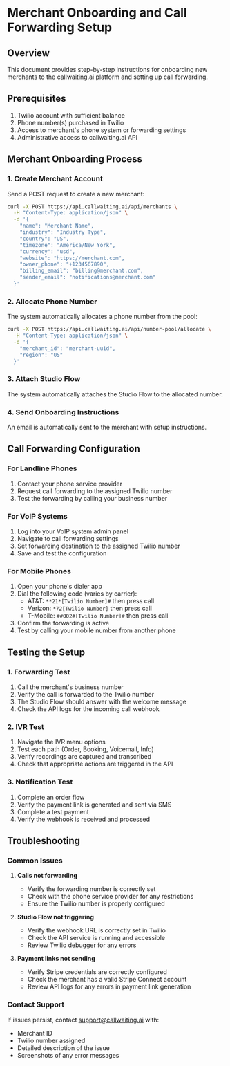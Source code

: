 # Merchant Onboarding and Call Forwarding Setup

## Overview

This document provides step-by-step instructions for onboarding new merchants to the callwaiting.ai platform and setting up call forwarding.

## Prerequisites

1. Twilio account with sufficient balance
2. Phone number(s) purchased in Twilio
3. Access to merchant's phone system or forwarding settings
4. Administrative access to callwaiting.ai API

## Merchant Onboarding Process

### 1. Create Merchant Account

Send a POST request to create a new merchant:

```bash
curl -X POST https://api.callwaiting.ai/api/merchants \
  -H "Content-Type: application/json" \
  -d '{
    "name": "Merchant Name",
    "industry": "Industry Type",
    "country": "US",
    "timezone": "America/New_York",
    "currency": "usd",
    "website": "https://merchant.com",
    "owner_phone": "+1234567890",
    "billing_email": "billing@merchant.com",
    "sender_email": "notifications@merchant.com"
  }'
```

### 2. Allocate Phone Number

The system automatically allocates a phone number from the pool:

```bash
curl -X POST https://api.callwaiting.ai/api/number-pool/allocate \
  -H "Content-Type: application/json" \
  -d '{
    "merchant_id": "merchant-uuid",
    "region": "US"
  }'
```

### 3. Attach Studio Flow

The system automatically attaches the Studio Flow to the allocated number.

### 4. Send Onboarding Instructions

An email is automatically sent to the merchant with setup instructions.

## Call Forwarding Configuration

### For Landline Phones

1. Contact your phone service provider
2. Request call forwarding to the assigned Twilio number
3. Test the forwarding by calling your business number

### For VoIP Systems

1. Log into your VoIP system admin panel
2. Navigate to call forwarding settings
3. Set forwarding destination to the assigned Twilio number
4. Save and test the configuration

### For Mobile Phones

1. Open your phone's dialer app
2. Dial the following code (varies by carrier):
   - AT&T: `**21*[Twilio Number]#` then press call
   - Verizon: `*72[Twilio Number]` then press call
   - T-Mobile: `##002#[Twilio Number]#` then press call
3. Confirm the forwarding is active
4. Test by calling your mobile number from another phone

## Testing the Setup

### 1. Forwarding Test

1. Call the merchant's business number
2. Verify the call is forwarded to the Twilio number
3. The Studio Flow should answer with the welcome message
4. Check the API logs for the incoming call webhook

### 2. IVR Test

1. Navigate the IVR menu options
2. Test each path (Order, Booking, Voicemail, Info)
3. Verify recordings are captured and transcribed
4. Check that appropriate actions are triggered in the API

### 3. Notification Test

1. Complete an order flow
2. Verify the payment link is generated and sent via SMS
3. Complete a test payment
4. Verify the webhook is received and processed

## Troubleshooting

### Common Issues

1. **Calls not forwarding**
   - Verify the forwarding number is correctly set
   - Check with the phone service provider for any restrictions
   - Ensure the Twilio number is properly configured

2. **Studio Flow not triggering**
   - Verify the webhook URL is correctly set in Twilio
   - Check the API service is running and accessible
   - Review Twilio debugger for any errors

3. **Payment links not sending**
   - Verify Stripe credentials are correctly configured
   - Check the merchant has a valid Stripe Connect account
   - Review API logs for any errors in payment link generation

### Contact Support

If issues persist, contact support@callwaiting.ai with:
- Merchant ID
- Twilio number assigned
- Detailed description of the issue
- Screenshots of any error messages